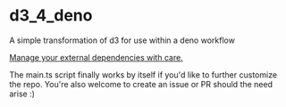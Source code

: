 # d3_4_deno
A simple transformation of d3 for use within a deno workflow

[Manage your external dependencies with care.](https://deno.land/manual/examples/manage_dependencies)

The main.ts script finally works by itself if you'd like to further customize the repo. You're also welcome to create an issue or PR should the need arise :)